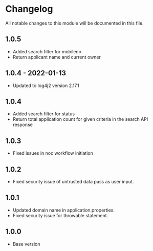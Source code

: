 # Changelog
All notable changes to this module will be documented in this file.

## 1.0.5
- Added search filter for mobileno
- Return applicant name and current owner


## 1.0.4 - 2022-01-13

- Updated to log4j2 version 2.17.1

## 1.0.4

- Added search filter for status
- Return total application count for given criteria in the search API response

## 1.0.3

- Fixed issues in noc workflow initiation

## 1.0.2

- Fixed security issue of untrusted data pass as user input.

## 1.0.1

- Updated domain name in application.properties.
- Fixed security issue for throwable statement.

## 1.0.0

- Base version
